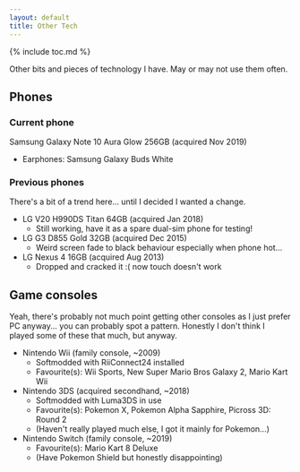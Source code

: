 ```yaml
---
layout: default
title: Other Tech
---
```


{% include toc.md %}

Other bits and pieces of technology I have. May or may not use them often.

## Phones

### Current phone

Samsung Galaxy Note 10 Aura Glow 256GB (acquired Nov 2019)

- Earphones: Samsung Galaxy Buds White

### Previous phones

There's a bit of a trend here... until I decided I wanted a change.

- LG V20 H990DS Titan 64GB (acquired Jan 2018)
	- Still working, have it as a spare dual-sim phone for testing!
- LG G3 D855 Gold 32GB (acquired Dec 2015)
	- Weird screen fade to black behaviour especially when phone hot...
- LG Nexus 4 16GB (acquired Aug 2013)
	- Dropped and cracked it :( now touch doesn't work


## Game consoles

Yeah, there's probably not much point getting other consoles as I just prefer PC anyway... you can probably spot a pattern. Honestly I don't think I played some of these that much, but anyway.

- Nintendo Wii (family console, ~2009)
	- Softmodded with RiiConnect24 installed
	- Favourite(s): Wii Sports, New Super Mario Bros Galaxy 2, Mario Kart Wii
- Nintendo 3DS (acquired secondhand, ~2018)
	- Softmodded with Luma3DS in use
	- Favourite(s): Pokemon X, Pokemon Alpha Sapphire, Picross 3D: Round 2
	- (Haven't really played much else, I got it mainly for Pokemon...)
- Nintendo Switch (family console, ~2019)
	- Favourite(s): Mario Kart 8 Deluxe
	- (Have Pokemon Shield but honestly disappointing)
